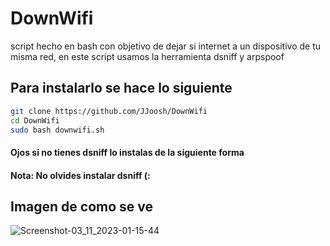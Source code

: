 # DownWifi
script hecho en bash con objetivo de dejar si  internet a un dispositivo de tu misma red, en este script usamos la herramienta dsniff y arpspoof 

## Para instalarlo se hace lo siguiente 

``` bash
git clone https://github.com/JJoosh/DownWifi
cd DownWifi
sudo bash downwifi.sh
```
#### Ojos si no tienes dsniff lo instalas de la siguiente forma 

#### Nota: No olvides instalar dsniff (:

## Imagen de como se ve 
![Screenshot-03_11_2023-01-15-44](https://github.com/JJoosh/DownWifi/assets/122099216/9716cd46-2f7f-47dc-ac7b-a62f074789af)
